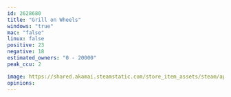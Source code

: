 ```yaml
---
id: 2628680
title: "Grill on Wheels"
windows: "true"
mac: "false"
linux: false
positive: 23
negative: 18
estimated_owners: "0 - 20000"
peak_ccu: 2

image: https://shared.akamai.steamstatic.com/store_item_assets/steam/apps/2628680/header.jpg?t=1732192407
opinions:
---
```

